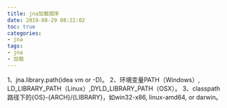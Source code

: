 ```yaml
---
title: jna加载顺序
date: 2019-08-29 08:22:02
toc: true
categories:
- jna
tags:
- jna
- 加载
---
```


1、jna.library.path(idea vm or -D)。
2、环境变量PATH（Windows）, LD_LIBRARY_PATH（Linux）,DYLD_LIBRARY_PATH（OSX）。
3、classpath路径下的{OS}-{ARCH}/{LIBRARY}，如win32-x86, linux-amd64, or darwin。